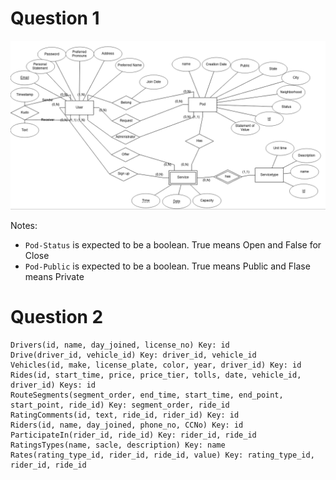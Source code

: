 # Question 1

![](./q1.png)

Notes:

- `Pod-Status` is expected to be a boolean. True means Open and False for Close
- `Pod-Public` is expected to be a boolean. True means Public and Flase means Private

# Question 2

```
Drivers(id, name, day_joined, license_no) Key: id
Drive(driver_id, vehicle_id) Key: driver_id, vehicle_id
Vehicles(id, make, license_plate, color, year, driver_id) Key: id
Rides(id, start_time, price, price_tier, tolls, date, vehicle_id, driver_id) Keys: id
RouteSegments(segment_order, end_time, start_time, end_point, start_point, ride_id) Key: segment_order, ride_id
RatingComments(id, text, ride_id, rider_id) Key: id
Riders(id, name, day_joined, phone_no, CCNo) Key: id
ParticipateIn(rider_id, ride_id) Key: rider_id, ride_id
RatingsTypes(name, sacle, description) Key: name
Rates(rating_type_id, rider_id, ride_id, value) Key: rating_type_id, rider_id, ride_id
```
